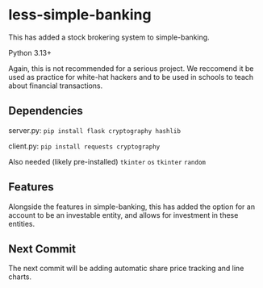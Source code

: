 # less-simple-banking
This has added a stock brokering system to simple-banking.

Python 3.13+

Again, this is not recommended for a serious project. We reccomend it be used as practice for white-hat hackers and to be used in schools to teach about financial transactions. 

## Dependencies 

server.py:
<code>pip install flask cryptography hashlib</code>

client.py:
<code>pip install requests cryptography</code>

Also needed (likely pre-installed)
<code>tkinter</code>
<code>os</code>
<code>tkinter</code>
<code>random</code>

## Features

Alongside the features in simple-banking, this has added the option for an account to be an investable entity, and allows for investment in these entities.

## Next Commit

The next commit will be adding automatic share price tracking and line charts.

